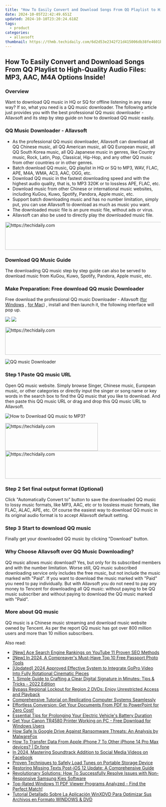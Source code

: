 ```yaml
---
title: "How To Easily Convert and Download Songs From QQ Playlist to High-Quality Audio Files: MP3, AAC, M4A Options Inside!"
date: 2024-10-05T22:42:49.651Z
updated: 2024-10-10T23:20:24.618Z
tags:
  - product
categories:
  - allavsoft
thumbnail: https://thmb.techidaily.com/6d2d53e2342f21d415006db38fe4601b286d92e55c94874be07e2903db77be9c.jpg
---
```


## How To Easily Convert and Download Songs From QQ Playlist to High-Quality Audio Files: MP3, AAC, M4A Options Inside!

### Overview

Want to download QQ music in HQ or SQ for offline listening in any easy way? If so, what you need is a QQ music downloader. The following article just provides you with the best professional QQ music downloader - Allavsoft and its step by step guide on how to download QQ music easily.

### QQ Music Downloader - Allavsoft

* As the professional QQ music downloader, Allavsoft can download all QQ Chinese music, all QQ American music, all QQ European music, all QQ South Korea music, all QQ Japanese music in genres, like Country music, Rock, Latin, Pop, Classical, Hip-Hop, and any other QQ music from other countries or in other genres.
* Batch download QQ music, QQ playlist in HQ or SQ to MP3, WAV, FLAC, APE, M4A, WMA, AC3, AAC, OGG, etc.
* Download QQ music in the fastest downloading speed and with the highest audio quality, that is, to MP3 320K or to lossless APE, FLAC, etc.
* Download music from other Chinese or international music websites, including KuGou, Kuwo, Spotify, Pandora, Apple music, etc.
* Support batch downloading music and has no number limitation, simply put, you can use Allavsoft to download as much as music you want.
* The downloaded music file is an pure music file, without ads or virus.
* Allavsoft can also be used to directly play the downloaded music file.

<!-- affiliate ads begin -->
<a href="https://appsumo.8odi.net/c/5597632/2043593/7443" target="_top" id="2043593">
  <img src="//a.impactradius-go.com/display-ad/7443-2043593" border="0" alt="https://techidaily.com" width="728" height="90"/>
</a>
<img height="0" width="0" src="https://appsumo.8odi.net/i/5597632/2043593/7443" style="position:absolute;visibility:hidden;" border="0" />
<!-- affiliate ads end -->

### Download QQ Music Guide

The downloading QQ music step by step guide can also be served to download music from KuGou, Kuwo, Spotify, Pandora, Apple music, etc.

### Make Preparation: Free download QQ music Downloader

Free download the professional QQ music Downloader - Allavsoft ([for Windows](https://tools.techidaily.com/allavsoft/products/) , [for Mac](https://tools.techidaily.com/allavsoft/products/)) , install and then launch it, the following interface will pop up.

[![](https://www.allavsoft.com/how-to/../images/how-to/free-download-win.jpg)](https://tools.techidaily.com/allavsoft/products/) [![](https://www.allavsoft.com/how-to/../images/how-to/free-download-mac.jpg)](https://tools.techidaily.com/allavsoft/products/)

<!-- affiliate ads begin -->
<a href="https://aligracehair.sjv.io/c/5597632/2080317/19272" target="_top" id="2080317">
  <img src="//a.impactradius-go.com/display-ad/19272-2080317" border="0" alt="https://techidaily.com" width="728" height="90"/>
</a>
<img height="0" width="0" src="https://aligracehair.sjv.io/i/5597632/2080317/19272" style="position:absolute;visibility:hidden;" border="0" />
<!-- affiliate ads end -->

![QQ music Downloader](https://www.allavsoft.com/how-to/../images/allavsoft/screen-shot-600.jpg)

### Step 1 Paste QQ music URL

Open QQ music website. Simply browse Singer, Chinese music, European music, or other categories or directly input the singer or song name or key words in the search box to find the QQ music that you like to download. And then paste this QQ music URL or drag and drop this QQ music URL to Allavsoft.

![How to Download QQ music to MP3?](https://www.allavsoft.com/how-to/../images/how-to/download-rtmp-video/download-rtmp-video.jpg)

<!-- affiliate ads begin -->
<a href="https://aligracehair.sjv.io/c/5597632/2006955/19272" target="_top" id="2006955">
  <img src="//a.impactradius-go.com/display-ad/19272-2006955" border="0" alt="https://techidaily.com" width="300" height="90"/>
</a>
<img height="0" width="0" src="https://aligracehair.sjv.io/i/5597632/2006955/19272" style="position:absolute;visibility:hidden;" border="0" />
<!-- affiliate ads end -->

<!-- affiliate ads begin -->
<a href="https://appsumo.8odi.net/c/5597632/2068411/7443" target="_top" id="2068411">
  <img src="//a.impactradius-go.com/display-ad/7443-2068411" border="0" alt="https://techidaily.com" width="728" height="90"/>
</a>
<img height="0" width="0" src="https://appsumo.8odi.net/i/5597632/2068411/7443" style="position:absolute;visibility:hidden;" border="0" />
<!-- affiliate ads end -->

### Step 2 Set final output format (Optional)

Click "Automatically Convert to" button to save the downloaded QQ music to lossy music formats, like MP3, AAC, etc or to lossless music formats, like FLAC, ALAC, APE, etc. Of course the easiest way to download QQ music in its original audio format is to accept Allavsoft default setting.

### Step 3 Start to download QQ music

Finally get your downloaded QQ music by clicking "Download" button.

### Why Choose Allavsoft over QQ Music Downloading?

QQ music allows music download? Yes, but only for its subscribed members and with the number limitation. Worse still, QQ music subscribed downloading service only includes the free music, but not include the music marked with "Paid". If you want to download the music marked with "Paid" you need to pay individually. But with Allavsoft you do not need to pay any money to Tencent for downloading all QQ music: without paying to be QQ music subscriber and without paying to download the QQ music marked with "Paid".

### More about QQ music

QQ music is a Chinese music streaming and download music website owned by Tencent. As per the report QQ music has got over 800 million users and more than 10 million subscribers.

<ins class="adsbygoogle"
     style="display:block"
     data-ad-format="autorelaxed"
     data-ad-client="ca-pub-7571918770474297"
     data-ad-slot="1223367746"></ins>

<ins class="adsbygoogle"
     style="display:block"
     data-ad-client="ca-pub-7571918770474297"
     data-ad-slot="8358498916"
     data-ad-format="auto"
     data-full-width-responsive="true"></ins>

<span class="atpl-alsoreadstyle">Also read:</span>
<div><ul>
<li><a href="https://youtube-webster.techidaily.com/ce-search-engine-rankings-on-youtube-11-proven-seo-methods/"><u>[New] Ace Search Engine Rankings on YouTube 11 Proven SEO Methods</u></a></li>
<li><a href="https://fox-links.techidaily.com/new-in-2024-a-compreayers-must-have-top-10-free-passport-photo-tools/"><u>[New] In 2024, A Compreayer's Must-Have Top 10 Free Passport Photo Tools</u></a></li>
<li><a href="https://fox-blue.techidaily.com/updated-2024-approved-effective-system-to-integrate-gopro-video-into-fully-rotational-cinematic-pieces/"><u>[Updated] 2024 Approved Effective System to Integrate GoPro Video Into Fully Rotational Cinematic Pieces</u></a></li>
<li><a href="https://discover-fantastic.techidaily.com/1-simple-guide-to-crafting-a-clear-digital-signature-in-minutes-tips-and-tricks-2022-edition/"><u>1. Simple Guide to Crafting a Clear Digital Signature in Minutes: Tips & Tricks - 2022 Edition</u></a></li>
<li><a href="https://win-answers.techidaily.com/bypass-regional-lockout-for-region-2-dvds-enjoy-unrestricted-access-and-playback/"><u>Bypass Regional Lockout for Region 2 DVDs: Enjoy Unrestricted Access and Playback</u></a></li>
<li><a href="https://discover-fantastic.techidaily.com/comprehensive-tutorial-on-replicating-computer-systems-seamlessly/"><u>Comprehensive Tutorial on Replicating Computer Systems Seamlessly</u></a></li>
<li><a href="https://discover-fantastic.techidaily.com/effortless-conversion-get-your-documents-from-pdf-to-powerpoint-for-zero-cost/"><u>Effortless Conversion: Get Your Documents From PDF to PowerPoint for Zero Cost!</u></a></li>
<li><a href="https://some-skills.techidaily.com/essential-tips-for-prolonging-your-electric-vehicles-battery-duration/"><u>Essential Tips for Prolonging Your Electric Vehicle's Battery Duration</u></a></li>
<li><a href="https://driver-download.techidaily.com/get-your-canon-tr4580-printer-working-on-pc-free-download-for-windows-users/"><u>Get Your Canon TR4580 Printer Working on PC - Free Download for Windows Users</u></a></li>
<li><a href="https://discover-fantastic.techidaily.com/how-safe-is-google-drive-against-ransomware-threats-an-analysis-by-malwarefox/"><u>How Safe Is Google Drive Against Ransomware Threats: An Analysis by MalwareFox</u></a></li>
<li><a href="https://techidaily.com/how-to-transfer-data-from-apple-iphone-7-to-other-iphone-14-pro-max-devices-drfone-by-drfone-transfer-data-from-ios-transfer-data-from-ios/"><u>How To Transfer Data From Apple iPhone 7 To Other iPhone 14 Pro Max devices? | Dr.fone</u></a></li>
<li><a href="https://facebook-video-files.techidaily.com/in-2024-mastering-soundtrack-addition-to-social-media-videos-on-facebook/"><u>In 2024, Mastering Soundtrack Addition to Social Media Videos on Facebook</u></a></li>
<li><a href="https://discover-fantastic.techidaily.com/proven-techniques-to-safely-load-tunes-on-portable-storage-device/"><u>Proven Techniques to Safely Load Tunes on Portable Storage Device</u></a></li>
<li><a href="https://discover-fantastic.techidaily.com/restoring-missing-texts-post-ios-12-update-a-comprehensive-guide/"><u>Restoring Missing Texts Post-iOS 12 Update: A Comprehensive Guide</u></a></li>
<li><a href="https://discover-fantastic.techidaily.com/revolutionary-solutions-how-to-successfully-resolve-issues-with-non-responsive-samsung-kies-software/"><u>Revolutionary Solutions: How To Successfully Resolve Issues with Non-Responsive Samsung Kies Software</u></a></li>
<li><a href="https://discover-fantastic.techidaily.com/top-rated-windows-11-pdf-viewer-programs-analyzed-find-the-perfect-match/"><u>Top-Rated Windows 11 PDF Viewer Programs Analyzed - Find the Perfect Match!</u></a></li>
<li><a href="https://vp-tips.techidaily.com/tutorial-detallado-sobre-la-aplicacion-winxdvd-para-optimizar-sus-archivos-en-formato-windows-and-dvd/"><u>Tutorial Detallado Sobre La Aplicación WinXDVD Para Optimizar Sus Archivos en Formato WINDOWS & DVD</u></a></li>
</ul></div>

